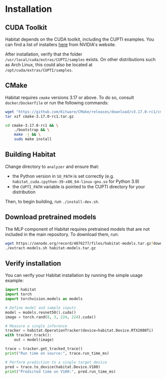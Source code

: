 # Installation
## CUDA Toolkit
Habitat depends on the CUDA toolkit, including the CUPTI examples. You can find a list of installers [here](https://developer.nvidia.com/cuda-toolkit-archive) from NVIDIA's website.

After installation, verify that the folder `/usr/local/cuda/extras/CUPTI/samples` exists. On other distributions such as Arch Linux, this could also be located at `/opt/cuda/extras/CUPTI/samples`.

## CMake
Habitat requires `cmake` versions 3.17 or above. To do so, consult `docker/Dockerfile` or run the following commands:
```sh
wget "https://github.com/Kitware/CMake/releases/download/v3.17.0-rc1/cmake-3.17.0-rc1.tar.gz" -O cmake-3.17.0-rc1.tar.gz
tar xzf cmake-3.17.0-rc1.tar.gz

cd cmake-3.17.0-rc1 && \
    ./bootstrap && \
    make -j && \
    sudo make install
```

## Building Habitat
Change directory to `analyzer` and ensure that:
* the Python version in `SO_PATH` is set correctly (e.g. `habitat_cuda.cpython-39-x86_64-linux-gnu.so` for Python 3.9)
* the `CUPTI_PATH` variable is pointed to the CUPTI directory for your distribution

Then, to begin building, run `./install-dev.sh`.

## Download pretrained models
The MLP component of Habitat requires pretrained models that are not included in the main repository. To download them, run:
```sh
wget https://zenodo.org/record/4876277/files/habitat-models.tar.gz?download=1 -O habitat-models.tar.gz
./extract-models.sh habitat-models.tar.gz
```

## Verify installation
You can verify your Habitat installation by running the simple usage example:
```py
import habitat
import torch
import torchvision.models as models

# Define model and sample inputs
model = models.resnet50().cuda()
image = torch.rand(8, 3, 224, 224).cuda()

# Measure a single inference
tracker = habitat.OperationTracker(device=habitat.Device.RTX2080Ti)
with tracker.track():
    out = model(image)

trace = tracker.get_tracked_trace()
print("Run time on source:", trace.run_time_ms)

# Perform prediction to a single target device
pred = trace.to_device(habitat.Device.V100)
print("Predicted time on V100:", pred.run_time_ms)
```